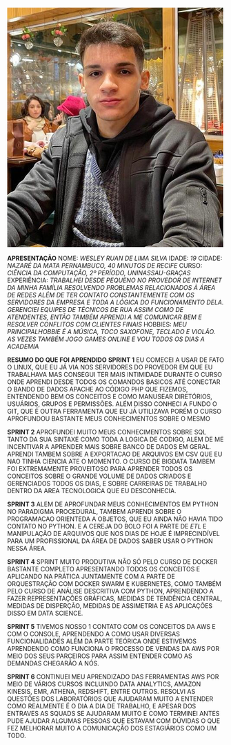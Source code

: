 
![minha foto](img/foto%20minyha%20c3erta.jpg)

**APRESENTAÇÃO**
NOME: *WESLEY RUAN DE LIMA SILVA*
IDADE: *19*
CIDADE: *NAZARÉ DA MATA PERNAMBUCO, 40 MINUTOS DE RECIFE*
CURSO: *CIÊNCIA DA COMPUTAÇÃO, 2º PERÍODO, UNINASSAU-GRAÇAS*
EXPERIÊNCIA: *TRABALHEI DESDE PEQUENO NO PROVEDOR DE INTERNET DA MINHA FAMÍLIA RESOLVENDO        PROBLEMAS RELACIONADOS À ÁREA DE REDES ALÉM DE TER CONTATO CONSTANTEMENTE COM OS SERVIDORES DA EMPRESA E TODA A LÓGICA DO FUNCIONAMENTO DELA. GERENCIEI EQUIPES DE TÉCNICOS DE RUA ASSIM COMO DE ATENDENTES, ENTÃO TAMBÉM APRENDI A ME COMUNICAR BEM E RESOLVER CONFLITOS COM CLIENTES FINAIS*
    HOBBIES: *MEU PRINCIPALHOBBIE É A MÚSICA, TOCO SAXOFONE, TECLADO E VIOLÃO. AS VEZES TAMBÉM JOGO GAMES ONLINE E VOU TODOS OS DIAS A ACADEMIA*


**RESUMO DO QUE FOI APRENDIDO**
    **SPRINT 1** 
    EU COMECEI A USAR DE FATO O LINUX, QUE EU JÁ VIA NOS SERVIDORES DO PROVEDOR EM QUE EU TRABALHAVA MAS CONSEGUI TER MAIS INTIMIDADE DURANTE O CURSO ONDE APRENDI DESDE TODOS OS COMANDOS BASICOS ATÉ CONECTAR O BANDO DE DADOS APACHE AO CÓDIGO PHP QUE FIZEMOS, ENTENDENDO BEM OS CONCEITOS E COMO MANUSEAR DIRETÓRIOS, USUÁRIOS, GRUPOS E PERMISSÕES. ALÉM DISSO CONHECI A FUNDO O GIT, QUE É OUTRA FERRAMENTA QUE EU JÁ UTILIZAVA PORÉM O CURSO APROFUNDOU BASTANTE MEUS CONHECIMENTOS SOBRE O MESMO
    
**SPRINT 2** 
APROFUNDEI MUITO MEUS CONHECIMENTOS SOBRE SQL TANTO DA SUA SINTAXE COMO TODA A LOGICA DE CODIGO, ALEM DE ME INCENTIVAR A APRENDER MAIS SOBRE BANCO DE DADOS EM GERAL. APRENDI TAMBEM SOBRE A EXPORTACAO DE ARQUIVOS EM CSV QUE EU NAO TINHA CIENCIA ATE O MOMENTO. O CURSO DE BIGDATA TAMBEM FOI EXTREMAMENTE PROVEITOSO PARA APRENDER TODOS OS CONCEITOS SOBRE O GRANDE VOLUME DE DADOS CRIADOS E GERENCIADOS TODOS OS DIAS, E SOBRE CARREIRAS DE TRABALHO DENTRO DA AREA TECNOLOGICA QUE EU DESCONHECIA.

**SPRINT 3**
    ALEM DE APROFUNDAR MEUS CONHECIMENTOS EM PYTHON NO PARADIGMA PROCEDURAL, TAMBEM APRENDI SOBRE O PROGRAMACAO ORIENTEDA A OBJETOS, QUE EU AINDA NÃO HAVIA TIDO CONTATO NO PYTHON. E A CEREJA DO BOLO FOI A PARTE DE *ETL* E MANIPULAÇÃO DE ARQUIVOS QUE NOS DIAS DE HOJE É IMPRECINDÍVEL PARA UM PROFISSIONAL DA ÁREA DE DADOS SABER USAR O PYTHON NESSA ÁREA.

**SPRINT 4**
    SPRINT MUITO PRODUTIVA NÃO SÓ PELO CURSO DE DOCKER BASTANTE COMPLETO APRESENTANDO TODOS OS CONCEITOS E APLICANDO NA PRÁTICA JUNTAMENTE COM A PARTE DE ORQUESTRAÇÃO COM DOCKER SWARM E KUBERNETES, COMO TAMBÉM PELO CURSO DE ANÁLISE DESCRITIVA COM PYTHON, APRENDENDO A FAZER REPRESENTAÇÕES GRÁFICAS, MEDIDAS DE TENDÊNCIA CENTRAL, MEDIDAS DE DISPERÇÃO, MEDIDAS DE ASSIMETRIA E AS APLICAÇÕES DISSO EM DATA SCIENCE.

**SPRINT 5**
    TIVEMOS NOSSO 1 CONTATO COM OS CONCEITOS DA AWS E COM O CONSOLE, APRENDENDO A COMO USAR DIVERSAS FUNCIONALIDADES ALÉM DA PARTE TEÓRICA ONDE ESTIVEMOS APRENDENDO COMO FUNCIONA O PROCESSO DE VENDAS DA AWS POR MEIO DOS SEUS PARCEIROS PARA ASSIM ENTENDER COMO AS DEMANDAS CHEGARÃO A NÓS.

**SPRINT 6**
    CONTINUEI MEU APRENDIZADO DAS FERRAMENTAS AWS POR MEIO DE VÁRIOS CURSOS INCLUINDO DATA ANALYTICS, AMAZON KINESIS, EMR, ATHENA, REDSHIFT, ENTRE OUTROS. RESOLVI AS QUESTÕES DOS LABORATÓRIOS QUE AJUDARAM MUITO A ENTENDER COMO REALMENTE É O DIA A DIA DE TRABALHO, E APESAR DOS ENTRAVES AS SQUADS SE AJUDARAM MUITO E COMO TERMINEI ANTES PUDE AJUDAR ALGUMAS PESSOAS QUE ESTAVAM COM DÚVIDAS O QUE FEZ MELHORAR MUITO A COMUNICAÇÃO DOS ESTAGIÁRIOS COMO UM TODO.